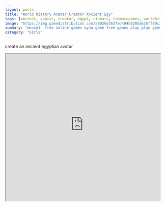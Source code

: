 ```yaml
---
layout: posts
title: "World history Avatar Creator Ancient Egy"
tags: [ancient, avatar, creator, egypt, rinmaru, rinmarugames, worldhistory, free, online, games, oyna, game, free, games, play, play, games]
image: "https://img.gamedistribution.com/a8026d3637ad404b8205a63bff80c335.jpg"
summary: "mouse1  free online games oyna game free games play play games"
category: "Girls"
---
```


create an ancient egyptian avatar

<iframe width="100%" height="480px;" src="https://flash.gamedistribution.com?game=a8026d3637ad404b8205a63bff80c335"></iframe>